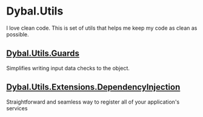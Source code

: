 ﻿# Dybal.Utils
I love clean code. This is set of utils that helps me keep my code as clean as possible.

## [Dybal.Utils.Guards](https://github.com/martindybal/Dybal.Utils/tree/main/src/Utils/Dybal.Utils.Guards)
Simplifies writing input data checks to the object.

## [Dybal.Utils.Extensions.DependencyInjection](https://github.com/martindybal/Dybal.Utils/tree/main/src/Utils/Dybal.Utils.Extensions.DependencyInjection)
Straightforward and seamless way to register all of your application's services
